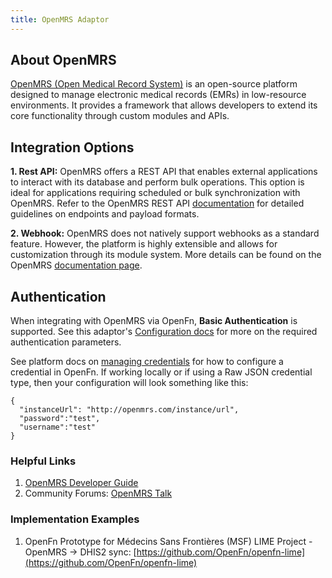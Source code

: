 ```yaml
---
title: OpenMRS Adaptor
---
```


## About OpenMRS

[OpenMRS (Open Medical Record System)](https://openmrs.org/) is an open-source platform designed to manage electronic medical records (EMRs) in low-resource environments. It provides a framework that allows developers to extend its core functionality through custom modules and APIs.

## Integration Options

**1. Rest API:** OpenMRS offers a REST API that enables external applications to interact with its database and perform bulk operations. This option is ideal for applications requiring scheduled or bulk synchronization with OpenMRS. Refer to the OpenMRS REST API [documentation](https://wiki.openmrs.org/) for detailed guidelines on endpoints and payload formats.

**2. Webhook:** OpenMRS does not natively support webhooks as a standard feature. However, the platform is highly extensible and allows for customization through its module system. More details can be found on the OpenMRS [documentation page​](https://wiki.openmrs.org/).

## Authentication

When integrating with OpenMRS via OpenFn, **Basic Authentication** is supported. See this adaptor's [Configuration docs](/adaptors/packages/openmrs-configuration-schema) for more on the required authentication parameters.

See platform docs on [managing credentials](documentation/manage-projects/manage-credentials) for how to configure a credential in OpenFn. If working locally or if using a Raw JSON credential type, then your configuration will look something like this:

```
{
  "instanceUrl": "http://openmrs.com/instance/url",
  "password":"test",
  "username":"test"
}
```

### Helpful Links

1. [OpenMRS Developer Guide](https://openmrs.atlassian.net/wiki/spaces/docs/pages/25476048/Developer+Guide)
2. Community Forums: [OpenMRS Talk](https://talk.openmrs.org/)

### Implementation Examples

1. OpenFn Prototype for Médecins Sans Frontières (MSF) LIME Project - OpenMRS -> DHIS2 sync: [https://github.com/OpenFn/openfn-lime](https://github.com/OpenFn/openfn-lime)




